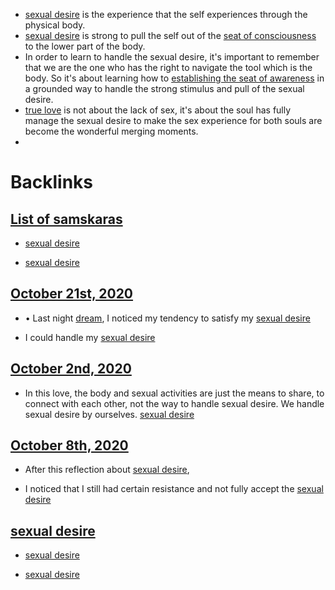 - [sexual desire](<sexual desire.md>) is the experience that the self experiences through the physical body.
- [sexual desire](<sexual desire.md>) is strong to pull the self out of the [seat of consciousness](<seat of consciousness.md>) to the lower part of the body. 
- In order to learn to handle the sexual desire, it's important to remember that we are the one who has the right to navigate the tool which is the body. So it's about learning how to [establishing the seat of awareness](<establishing the seat of awareness.md>) in a grounded way to handle the strong stimulus and pull of the sexual desire.
- [true love](<true love.md>) is not about the lack of sex, it's about the soul has fully manage the sexual desire to make the sex experience for both souls are become the wonderful merging moments.
- 

# Backlinks
## [List of samskaras](<List of samskaras.md>)
- [sexual desire](<sexual desire.md>)

- [sexual desire](<sexual desire.md>)

## [October 21st, 2020](<October 21st, 2020.md>)
- •	Last night [dream](<dream.md>), I noticed my tendency to satisfy my [sexual desire](<sexual desire.md>)

- I could handle my [sexual desire](<sexual desire.md>)

## [October 2nd, 2020](<October 2nd, 2020.md>)
- In this love, the body and sexual activities are just the means to share, to connect with each other, not the way to handle sexual desire. We handle sexual desire by ourselves. [sexual desire](<sexual desire.md>)

## [October 8th, 2020](<October 8th, 2020.md>)
- After this reflection about [sexual desire](<sexual desire.md>),

- I noticed that I still had certain resistance and not fully accept the [sexual desire](<sexual desire.md>)

## [sexual desire](<sexual desire.md>)
- [sexual desire](<sexual desire.md>)

- [sexual desire](<sexual desire.md>)

